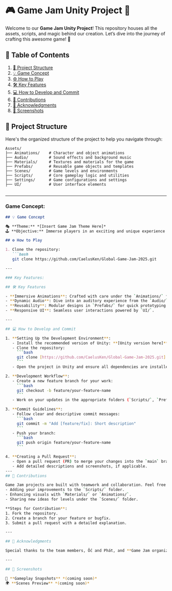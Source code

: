 # 🎮 Game Jam Unity Project 🎨

Welcome to our **Game Jam Unity Project**! This repository houses all the assets, scripts, and magic behind our creation. Let’s dive into the journey of crafting this awesome game! 🚀

## 📖 Table of Contents

1. [📂 Project Structure](#-project-structure)
2. [💡 Game Concept](#-game-concept)
3. [⚙️ How to Play](#️-how-to-play)
4. [🛠️ Key Features](#️-key-features)
5. [💻 How to Develop and Commit](#-how-to-develop-and-commit)
6. [🤝 Contributions](#-contributions)
7. [🌟 Acknowledgments](#-acknowledgments)
8. [📸 Screenshots](#-screenshots)

## 📂 Project Structure

Here's the organized structure of the project to help you navigate through:

```plaintext
Assets/
├── Animations/    # Character and object animations
├── Audio/         # Sound effects and background music
├── Materials/     # Textures and materials for the game
├── Prefabs/       # Reusable game objects and templates
├── Scenes/        # Game levels and environments
├── Scripts/       # Core gameplay logic and utilities
├── Settings/      # Game configurations and settings
├── UI/            # User interface elements


```
---
### Game Concept:
```markdown
## 💡 Game Concept

🎭 **Theme:** *[Insert Game Jam Theme Here]*  
🕹️ **Objective:** Immerse players in an exciting and unique experience by blending stunning visuals, engaging mechanics, and fun gameplay.

## ⚙️ How to Play

1. Clone the repository:
   ```bash
   git clone https://github.com/CaelusKen/Global-Game-Jam-2025.git

---

### Key Features:

## 🛠️ Key Features

- **Immersive Animations**: Crafted with care under the `Animations/` folder.
- **Dynamic Audio**: Dive into an auditory experience from the `Audio/` folder.
- **Reusability**: Modular designs in `Prefabs/` for quick prototyping.
- **Responsive UI**: Seamless user interactions powered by `UI/`.

---

## 💻 How to Develop and Commit

1. **Setting Up the Development Environment**:
   - Install the recommended version of Unity: **[Unity version here]**.
   - Clone the repository:
     ```bash
     git clone [https://github.com/CaelusKen/Global-Game-Jam-2025.git]
     ```
   - Open the project in Unity and ensure all dependencies are installed.

2. **Development Workflow**:
   - Create a new feature branch for your work:
     ```bash
     git checkout -b feature/your-feature-name
     ```
   - Work on your updates in the appropriate folders (`Scripts/`, `Prefabs/`, etc.).

3. **Commit Guidelines**:
   - Follow clear and descriptive commit messages:
     ```bash
     git commit -m "Add [feature/fix]: Short description"
     ```
   - Push your branch:
     ```bash
     git push origin feature/your-feature-name
     ```

4. **Creating a Pull Request**:
   - Open a pull request (PR) to merge your changes into the `main` branch.
   - Add detailed descriptions and screenshots, if applicable.
---
## 🤝 Contributions

Game Jam projects are built with teamwork and collaboration. Feel free to contribute by:
- Adding your improvements to the `Scripts/` folder.
- Enhancing visuals with `Materials/` or `Animations/`.
- Sharing new ideas for levels under the `Scenes/` folder.

**Steps for Contribution**:
1. Fork the repository.
2. Create a branch for your feature or bugfix.
3. Submit a pull request with a detailed explanation.

---

## 🌟 Acknowledgments

Special thanks to the team members, Ốc and Phát, and **Game Jam organizers** for the inspiration and support. This project is a testament to what creativity and passion can achieve in a limited timeframe! 💪

---

## 📸 Screenshots

🎥 **Gameplay Snapshots** *(coming soon)*  
🌍 **Scenes Preview** *(coming soon)*  
